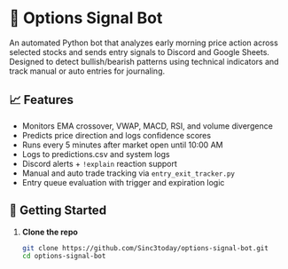 # 🧠 Options Signal Bot

An automated Python bot that analyzes early morning price action across selected stocks and sends entry signals to Discord and Google Sheets. Designed to detect bullish/bearish patterns using technical indicators and track manual or auto entries for journaling.

## 📈 Features
- Monitors EMA crossover, VWAP, MACD, RSI, and volume divergence
- Predicts price direction and logs confidence scores
- Runs every 5 minutes after market open until 10:00 AM
- Logs to predictions.csv and system logs
- Discord alerts + `!explain` reaction support
- Manual and auto trade tracking via `entry_exit_tracker.py`
- Entry queue evaluation with trigger and expiration logic

## 🚀 Getting Started

1. **Clone the repo**  
   ```bash
   git clone https://github.com/Sinc3today/options-signal-bot.git
   cd options-signal-bot
